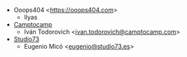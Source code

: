 - Ooops404 \<<https://ooops404.com>\>
  - Ilyas
- [Camptocamp](https://www.camptocamp.com)
  - Iván Todorovich \<<ivan.todorovich@camptocamp.com>\>
- [Studio73](https://www.studio73.es)
  - Eugenio Micó \<<eugenio@studio73.es>\>
